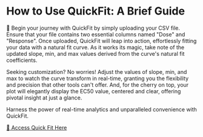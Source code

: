 # How to Use QuickFit: A Brief Guide

🚀 Begin your journey with QuickFit by simply uploading your CSV file. Ensure that your file contains two essential columns named "Dose" and "Response". Once uploaded, QuickFit will leap into action, effortlessly fitting your data with a natural fit curve. As it works its magic, take note of the updated slope, min, and max values derived from the curve's natural fit coefficients.

Seeking customization? No worries! Adjust the values of slope, min, and max to watch the curve transform in real-time, granting you the flexibility and precision that other tools can't offer. And, for the cherry on top, your plot will elegantly display the EC50 value, centered and clear, offering pivotal insight at just a glance.

Harness the power of real-time analytics and unparalleled convenience with QuickFit.

[🔗 Access Quick Fit Here](https://jmp637.shinyapps.io/CurveFit/)
